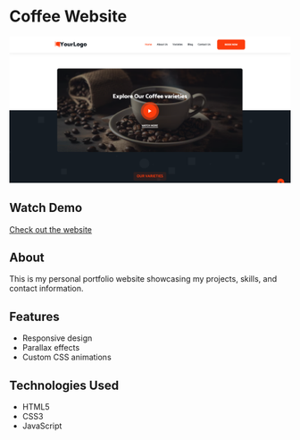 # Coffee Website

![Website Screenshot](https://github.com/sakthiyugesh/Coffee-Website/blob/main/assets/images/Screenshot%20(223).png?raw=true)

## Watch Demo

[Check out the website](https://youtube.com/shorts/W4UWAy6gIyM?si=I4aj-HCWp1ee0x1i)

## About

This is my personal portfolio website showcasing my projects, skills, and contact information.

## Features

- Responsive design
- Parallax effects
- Custom CSS animations

## Technologies Used

- HTML5
- CSS3
- JavaScript
